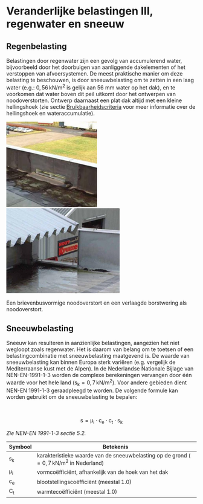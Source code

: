 # Veranderlijke belastingen III, regenwater en sneeuw

## Regenbelasting

Belastingen door regenwater zijn een gevolg van accumulerend water, bijvoorbeeld door het doorbuigen van aanliggende dakelementen of het verstoppen van afvoersystemen. De meest praktische manier om deze belasting te beschouwen, is door sneeuwbelasting om te zetten in een laag water (e.g.: $\mathsf{0,56 \, kN/m^2}$ is gelijk aan 56 mm water op het dak), en te voorkomen dat water boven dit peil uitkomt door het ontwerpen van noodoverstorten. Ontwerp daarnaast een plat dak altijd met een kleine hellingshoek (zie sectie [Bruikbaarheidscriteria](#) voor meer informatie over de hellingshoek en wateraccumulatie).

<img src="Images/noodafvoer_4_brievenbus_www_adviesbureau_hageman_nl.jpg" alt="Noodoverstort 1" class="bg-primary" width="240px"> <img src="Images/noodafvoer_6_plaatselijk_sterk_verlaagde_borstwering_www_adviesbureau_hageman_nl.jpg" alt="Noodoverstort 2" class="bg-primary" width="300px">

Een brievenbusvormige noodoverstort en een verlaagde borstwering als noodoverstort.

## Sneeuwbelasting

Sneeuw kan resulteren in aanzienlijke belastingen, aangezien het niet wegloopt zoals regenwater. Het is daarom van belang om te toetsen of een belastingcombinatie met sneeuwbelasting maatgevend is. De waarde van sneeuwbelasting kan binnen Europa sterk variëren (e.g. vergelijk de Mediterraanse kust met de Alpen). In de Nederlandse Nationale Bijlage van NEN-EN-1991-1-3 worden de complexe berekeningen vervangen door één waarde voor het hele land ($\mathsf{s_k=0,7 \, kN/m^2}$). Voor andere gebieden dient NEN-EN 1991-1-3 geraadpleegd te worden. De volgende formule kan worden gebruikt om de sneeuwbelasting te bepalen:

<br>

$$
\mathsf{s = \mu_i \cdot c_e \cdot c_t \cdot s_k}
$$

*Zie NEN-EN 1991-1-3 sectie 5.2.*

| Symbool         | Betekenis                                                      |
|-----------------|---------------------------------------------------------------|
| $\mathsf{s_k}$ | karakteristieke waarde van de sneeuwbelasting op de grond ($\mathsf{=0,7 \, kN/m^2}$ in Nederland) |
| $\mathsf{\mu_i}$ | vormcoëfficiënt, afhankelijk van de hoek van het dak         |
| $\mathsf{c_e}$   | blootstellingscoëfficiënt (meestal 1.0)                      |
| $\mathsf{C_t}$   | warmtecoëfficiënt (meestal 1.0)                             |

